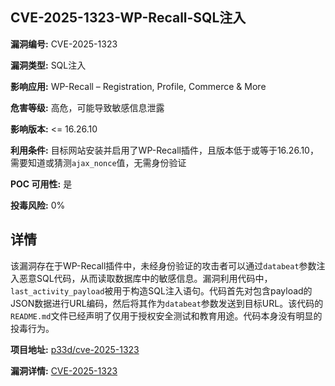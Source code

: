 ## CVE-2025-1323-WP-Recall-SQL注入

**漏洞编号:** CVE-2025-1323

**漏洞类型:** SQL注入

**影响应用:** WP-Recall – Registration, Profile, Commerce & More

**危害等级:** 高危，可能导致敏感信息泄露

**影响版本:** <= 16.26.10

**利用条件:** 目标网站安装并启用了WP-Recall插件，且版本低于或等于16.26.10，需要知道或猜测`ajax_nonce`值，无需身份验证

**POC 可用性:** 是

**投毒风险:** 0%

## 详情

该漏洞存在于WP-Recall插件中，未经身份验证的攻击者可以通过`databeat`参数注入恶意SQL代码，从而读取数据库中的敏感信息。漏洞利用代码中，`last_activity_payload`被用于构造SQL注入语句。代码首先对包含payload的JSON数据进行URL编码，然后将其作为`databeat`参数发送到目标URL。该代码的`README.md`文件已经声明了仅用于授权安全测试和教育用途。代码本身没有明显的投毒行为。

**项目地址:** [p33d/cve-2025-1323](https://github.com/p33d/cve-2025-1323)

**漏洞详情:** [CVE-2025-1323](https://nvd.nist.gov/vuln/detail/CVE-2025-1323)